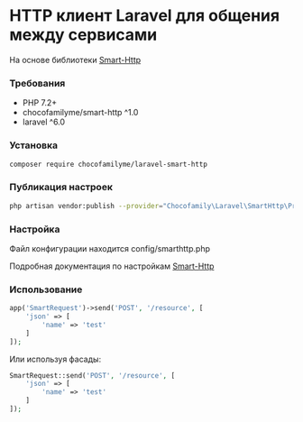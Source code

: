 # HTTP клиент Laravel для общения между сервисами
На основе библиотеки [Smart-Http](https://github.com/chocofamilyme/smart-http)

### Требования
- PHP 7.2+
- chocofamilyme/smart-http ^1.0
- laravel ^6.0

### Установка
```bash
composer require chocofamilyme/laravel-smart-http
```

### Публикация настроек
```bash
php artisan vendor:publish --provider="Chocofamily\Laravel\SmartHttp\Providers\SmartHttpServiceProvider"
```

### Настройка
Файл конфигурации находится config/smarthttp.php

Подробная документация по настройкам [Smart-Http](https://github.com/chocofamilyme/smart-http#%D0%BF%D0%B0%D1%80%D0%BC%D0%B5%D1%82%D1%80%D1%8B-%D0%BA%D0%BE%D1%82%D0%BE%D1%80%D1%8B%D0%B5-%D1%81%D0%BE%D0%B4%D0%B5%D1%80%D0%B6%D0%B8%D1%82-%D0%BE%D0%B1%D1%8A%D0%B5%D0%BA%D1%82-config)

### Использование

```php
app('SmartRequest')->send('POST', '/resource', [
    'json' => [
        'name' => 'test'
    ]   
]);
```

Или используя фасады:

```php
SmartRequest::send('POST', '/resource', [
    'json' => [
        'name' => 'test'
    ]   
]);
```


